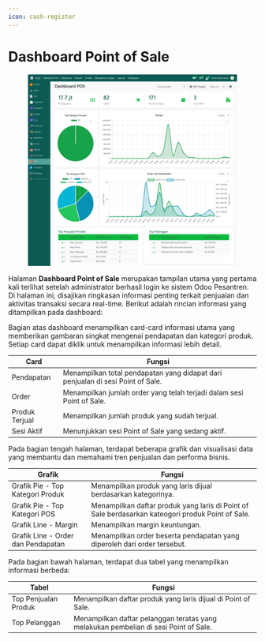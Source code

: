 ```yaml
---
icon: cash-register
---
```


# Dashboard Point of Sale

<figure><img src="../../.gitbook/assets/image (2) (1) (1).png" alt=""><figcaption></figcaption></figure>

Halaman **Dashboard Point of Sale** merupakan tampilan utama yang pertama kali terlihat setelah administrator berhasil login ke sistem Odoo Pesantren. Di halaman ini, disajikan ringkasan informasi penting terkait penjualan dan aktivitas transaksi secara real-time. Berikut adalah rincian informasi yang ditampilkan pada dashboard:

Bagian atas dashboard menampilkan card-card informasi utama yang memberikan gambaran singkat mengenai pendapatan dan kategori produk. Setiap card dapat diklik untuk menampilkan informasi lebih detail.

| Card           | Fungsi                                                                          |
| -------------- | ------------------------------------------------------------------------------- |
| Pendapatan     | Menampilkan total pendapatan yang didapat dari penjualan di sesi Point of Sale. |
| Order          | Menampilkan jumlah order yang telah terjadi dalam sesi Point of Sale.           |
| Produk Terjual | Menampilkan jumlah produk yang sudah terjual.                                   |
| Sesi Aktif     | Menunjukkan sesi Point of Sale yang sedang aktif.                               |

Pada bagian tengah halaman, terdapat beberapa grafik dan visualisasi data yang membantu dan memahami tren penjualan dan performa bisnis.

| Grafik                             | Fungsi                                                                                            |
| ---------------------------------- | ------------------------------------------------------------------------------------------------- |
| Grafik Pie - Top Kategori Produk   | Menampilkan produk yang laris dijual berdasarkan kategorinya.                                     |
| Grafik Pie - Top Kategori POS      | Menampilkan daftar produk yang laris di Point of Sale berdasarkan kateogori produk Point of Sale. |
| Grafik Line - Margin               | Menampilkan margin keuntungan.                                                                    |
| Grafik Line - Order dan Pendapatan | Menampilkan order beserta pendapatan yang diperoleh dari order tersebut.                          |

Pada bagian bawah halaman, terdapat dua tabel yang menampilkan informasi berbeda:

| Tabel                | Fungsi                                                                               |
| -------------------- | ------------------------------------------------------------------------------------ |
| Top Penjualan Produk | Menampilkan daftar produk yang laris dijual di Point of Sale.                        |
| Top Pelanggan        | Menampilkan daftar pelanggan teratas yang melakukan pembelian di sesi Point of Sale. |
